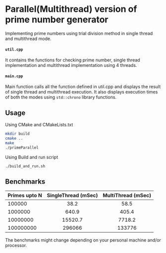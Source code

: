 # Parallel(Multithread) version of prime number generator

Implementing prime numbers using trial division method in single thread and multithread mode.

#### ```util.cpp```
It contains the functions for checking prime number, single thread implementation and multithread implementation using 4 threads.

#### ```main.cpp```
Main function calls all the function defined in util.cpp and displays the result of single thread and multithread execution. It also displays execution times of both the modes using ```std::chrono``` library functions.

## Usage

Using CMake and CMakeLists.txt

```bash
mkdir build
cmake ..
make
./primeParallel
```
Using Build and run script
```bash
./build_and_run.sh
```

## Benchmarks



| Primes upto N | SingleThread  (mSec) | MultiThread (mSec) |
| :---         |     :---:      |   :---: |
| 100000   | 38.2    | 58.5    |
| 1000000   | 640.9       | 405.4      |
| 10000000   | 15520.7       | 7718.2      |
| 100000000   | 296066       | 133776      |

The benchmarks might change depending on your personal machine and/or processor.